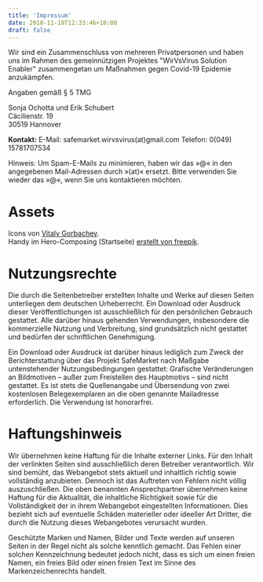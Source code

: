 ```yaml
---
title: 'Impressum'
date: 2018-11-18T12:33:46+10:00
draft: false
---
```


Wir sind ein Zusammenschluss von mehreren Privatpersonen und haben uns im Rahmen des gemeinnützigen Projektes "WirVsVirus Solution Enabler" zusammengetan um Maßnahmen gegen Covid-19 Epidemie anzukämpfen.

Angaben gemäß § 5 TMG

Sonja Ochotta und Erik Schubert\
Cäcilienstr. 19\
30519 Hannover

**Kontakt:**
E-Mail: safemarket.wirvsvirus(at)gmail.com
Telefon: 0(049) 15781707534

Hinweis: Um Spam-E-Mails zu minimieren, haben wir das »@« in den angegebenen Mail-Adressen durch »(at)« ersetzt. Bitte verwenden Sie wieder das »@«, wenn Sie uns kontaktieren möchten.
                        
# Assets
Icons von [Vitaly Gorbachev](https://www.flaticon.com/authors/vitaly-gorbachev).  
Handy im Hero-Composing (Startseite) [erstellt von freepik](https://www.freepik.com/free-vector/realistic-instagram-photo-frame-iphone_4134622.htm).
 
# Nutzungsrechte
Die durch die Seitenbetreiber erstellten Inhalte und Werke auf diesen Seiten unterliegen dem deutschen Urheberrecht. Ein Download oder Ausdruck dieser Veröffentlichungen ist ausschließlich für den persönlichen Gebrauch gestattet. Alle darüber hinaus gehenden Verwendungen, insbesondere die kommerzielle Nutzung und Verbreitung, sind grundsätzlich nicht gestattet und bedürfen der schriftlichen Genehmigung.

Ein Download oder Ausdruck ist darüber hinaus lediglich zum Zweck der Berichterstattung über das Projekt SafeMarket nach Maßgabe untenstehender Nutzungsbedingungen gestattet:
Grafische Veränderungen an Bildmotiven – außer zum Freistellen des Hauptmotivs – sind nicht gestattet. Es ist stets die Quellenangabe und Übersendung von zwei kostenlosen Belegexemplaren an die oben genannte Mailadresse erforderlich. Die Verwendung ist honorarfrei.
 
# Haftungshinweis
Wir übernehmen keine Haftung für die Inhalte externer Links. Für den Inhalt der verlinkten Seiten sind ausschließlich deren Betreiber verantwortlich.
Wir sind bemüht, das Webangebot stets aktuell und inhaltlich richtig sowie vollständig anzubieten. Dennoch ist das Auftreten von Fehlern nicht völlig auszuschließen. Die oben benannten Ansprechpartner übernehmen keine Haftung für die Aktualität, die inhaltliche Richtigkeit sowie für die Vollständigkeit der in ihrem Webangebot eingestellten Informationen. Dies bezieht sich auf eventuelle Schäden materieller oder ideeller Art Dritter, die durch die Nutzung dieses Webangebotes verursacht wurden.

Geschützte Marken und Namen, Bilder und Texte werden auf unseren Seiten in der Regel nicht als solche kenntlich gemacht. Das Fehlen einer solchen Kennzeichnung bedeutet jedoch nicht, dass es sich um einen freien Namen, ein freies Bild oder einen freien Text im Sinne des Markenzeichenrechts handelt.
